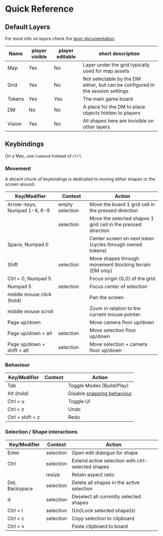 # Quick Reference

## Default Layers

For more info on layers check the [layer documentation](/docs/dm/layers/).

| Name   | player visible | player editable | short description                                                              |
| ------ | -------------- | --------------- | ------------------------------------------------------------------------------ |
| Map    | Yes            | No              | Layer under the grid typically used for map assets                             |
| Grid   | Yes            | No              | Not selectable by the DM either, but can be configured in the session settings |
| Tokens | Yes            | Yes             | The main game board                                                            |
| DM     | No             | No              | A place for the DM to place objects hidden to players                          |
| Vision | Yes            | No              | All shapes here are invisible on other layers                                  |

## Keybindings

On a Mac, use `Command` instead of `Ctrl`.

### Movement

A decent chunk of keybindings is dedicated to moving either shapes or the screen around.

| Key/Modifier                | Context         | Action                                                        |
| --------------------------- | --------------- | ------------------------------------------------------------- |
| Arrow-keys, Numpad 1-4, 6-9 | empty selection | Move the board 1 grid cell in the pressed direction           |
|                             | selection       | Move the selected shapes 1 grid cell in the pressed direction |
| Space, Numpad 0             |                 | Center screen on next token (cycles through owned tokens)     |
| Shift                       | selection       | Move shapes through movement blocking terrain (DM only)       |
| Ctrl + 0, Numpad 5          |                 | Focus origin (0,0) of the grid                                |
| Numpad 5                    | selection       | Focus center of selection                                     |
| middle mouse click (hold)   |                 | Pan the screen                                                |
| middle mouse scroll         |                 | Zoom in relation to the current mouse pointer.                |
| Page up/down                |                 | Move camera floor up/down                                     |
| Page up/down + alt          | selection       | Move selection floor up/down                                  |
| Page up/down + shift + alt  | selection       | Move selection + camera floor up/down                         |

### Behaviour

| Key/Modifier     | Context | Action                                              |
| ---------------- | ------- | --------------------------------------------------- |
| Tab              |         | Toggle Modes (Build/Play)                           |
| Alt (hold)       |         | Disable [snapping behaviour](/docs/player/snapping) |
| Ctrl + u         |         | Toggle UI                                           |
| Ctrl + z         |         | Undo                                                |
| Ctrl + shift + z |         | Redo                                                |

### Selection / Shape interactions

| Key/Modifier   | Context   | Action                                            |
| -------------- | --------- | ------------------------------------------------- |
| Enter          | selection | Open edit dialogue for shape                      |
| Ctrl           | selection | Extend active selection with ctrl-selected shapes |
|                | resize    | Retain aspect ratio                               |
| Del, Backspace | selection | Delete all shapes in the active selection         |
| d              | selection | Deselect all currently selected shapes            |
| Ctrl + l       | selection | (Un)Lock selected shape(s)                        |
| Ctrl + c       | selection | Copy selection to clipboard                       |
| Ctrl + v       |           | Paste clipboard to board                          |
